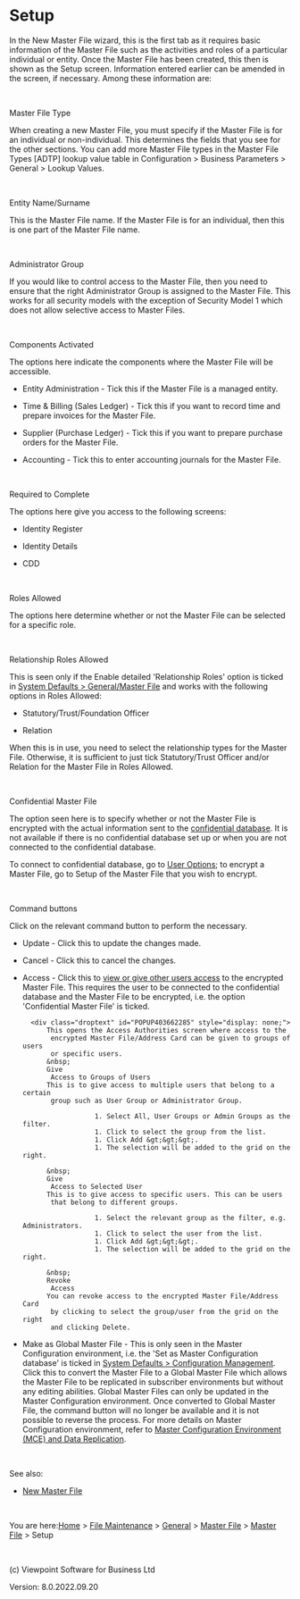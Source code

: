 




# <span class="Bold">Setup</span>
<span class="Bold">In the New Master File wizard, this is the first 
 tab as it requires basic information of the Master File such as the activities 
 and roles of a particular individual or entity. Once the Master File has 
 been created, this then is shown as the Setup screen. Information entered 
 earlier can be amended in the screen, if necessary. Among these information 
 are:</span>

&nbsp;

Master File Type

When creating a new Master File, you must specify if the Master File 
 is for an individual or non-individual. This determines the fields that 
 you see for the other sections. You can add more Master File types in 
 the Master File Types [ADTP] lookup value table in Configuration &gt; 
 Business Parameters &gt; General &gt; Lookup Values.

&nbsp;

Entity Name/Surname

This is the Master File name. If the Master File is for an individual, 
 then this is one part of the Master File name.

&nbsp;

Administrator Group

If you would like to control access to the Master File, then you need 
 to ensure that the right Administrator Group is assigned to the Master 
 File. This works for all security models with the exception of Security 
 Model 1 which does not allow selective access to Master Files.

&nbsp;

Components Activated

The options here indicate the components where the Master File will 
 be accessible.

	

- Entity Administration - Tick this if the Master File is a managed 
    	 entity.

	

- Time &amp; Billing (Sales Ledger) - Tick this if you want to 
    	 record time and prepare invoices for the Master File.

	

- Supplier (Purchase Ledger) - Tick this if you want to prepare 
    	 purchase orders for the Master File.

	

- Accounting - Tick this to enter accounting journals for the 
    	 Master File.

&nbsp;

Required to Complete

The options here give you access to the following screens:

	

- Identity Register

	

- Identity Details

	

- CDD

&nbsp;

Roles Allowed

The options here determine whether or not the Master File can be selected 
 for a specific role.

&nbsp;

Relationship Roles Allowed

This is seen only if the Enable detailed 'Relationship Roles' option 
 is ticked in [System 
 Defaults &gt; General/Master File](file:///c:/temp/0457b882-c844-4314-8878-ce1a9c2207bd/Configuration/System_Defaults_-_General_Master_File.htm) and works with the following options 
 in Roles Allowed:

	

- Statutory/Trust/Foundation Officer

	

- Relation

When this is in use, you need to select the relationship types for the 
 Master File. Otherwise, it is sufficient to just tick Statutory/Trust 
 Officer and/or Relation for the Master File in Roles Allowed.

&nbsp;

Confidential Master File

The option seen here is to specify whether or not the Master File is 
 encrypted with the actual information sent to the [confidential 
 database](file:///c:/temp/0457b882-c844-4314-8878-ce1a9c2207bd/input/Confidential_Database.htm). It is not available if there is no confidential database 
 set up or when you are not connected to the confidential database.

To connect to confidential database, go to [User 
 Options](file:///c:/temp/0457b882-c844-4314-8878-ce1a9c2207bd/input/User_Options.htm); to encrypt a Master File, go to Setup of the Master File 
 that you wish to encrypt.

&nbsp;

Command buttons

Click on the relevant command button to perform the necessary.

	

- <span class="hcp2">Update</span> - Click this 
    	 to update the changes made.

	

- <span class="hcp2">Cancel</span> - Click this 
    	 to cancel the changes.

	

- <span class="hcp2">Access</span> - Click this 
    	 to [view or 
    	 give other users access](javascript:TextPopup(this)) to the encrypted Master 
    	 File. This requires the user to be connected to the confidential database 
    	 and the Master File to be encrypted, i.e. the option 'Confidential 
    	 Master File' is ticked.
    
    	<div class="droptext" id="POPUP403662285" style="display: none;">
    		This opens the Access Authorities screen where access to the 
    		 encrypted Master File/Address Card can be given to groups of users 
    		 or specific users.
    		&nbsp;
    		Give 
    		 Access to Groups of Users
    		This is to give access to multiple users that belong to a certain 
    		 group such as User Group or Administrator Group.
    		
        			    1. Select All, User Groups or Admin Groups as the filter.
        			    1. Click to select the group from the list.
        			    1. Click Add &gt;&gt;&gt;.
        			    1. The selection will be added to the grid on the right.
        		
    		&nbsp;
    		Give 
    		 Access to Selected User
    		This is to give access to specific users. This can be users 
    		 that belong to different groups.
    		
        			    1. Select the relevant group as the filter, e.g. Administrators.
        			    1. Click to select the user from the list.
        			    1. Click Add &gt;&gt;&gt;.
        			    1. The selection will be added to the grid on the right.
        		
    		&nbsp;
    		Revoke 
    		 Access
    		You can revoke access to the encrypted Master File/Address Card 
    		 by clicking to select the group/user from the grid on the right 
    		 and clicking Delete.
     </div>

	

- <span class="hcp2">Make as Global Master File</span> 
    	 - This is only seen in the Master Configuration environment, i.e. 
    	 the 'Set as Master Configuration database' is ticked in [System 
    	 Defaults &gt; Configuration Management](file:///c:/temp/0457b882-c844-4314-8878-ce1a9c2207bd/Configuration/System_Defaults_-_Configuration_Management.htm). Click this to convert 
    	 the Master File to a Global Master File which allows the Master File 
    	 to be replicated in subscriber environments but without any editing 
    	 abilities. Global Master Files can only be updated in the Master Configuration 
    	 environment. Once converted to Global Master File, the command button 
    	 will no longer be available and it is not possible to reverse the 
    	 process. For more details on Master Configuration environment, refer 
    	 to [Master 
    	 Configuration Environment (MCE) and Data Replication](file:///c:/temp/0457b882-c844-4314-8878-ce1a9c2207bd/input/Master_Configuration_Environment_and_Data_Replication.htm).

&nbsp;

See also:

	

- [New Master File](file:///c:/temp/0457b882-c844-4314-8878-ce1a9c2207bd/input/New_Master_File.htm)


 
&nbsp;

You are here:[Home](file:///c:/temp/0457b882-c844-4314-8878-ce1a9c2207bd/input/Copyright_Notice.htm) &gt; [File Maintenance](file:///c:/temp/0457b882-c844-4314-8878-ce1a9c2207bd/input/File_Maintenance_screen.htm) &gt; [General](file:///c:/temp/0457b882-c844-4314-8878-ce1a9c2207bd/input/Overview.htm#642b3b9347ca42c9b00b820c00c373fa=1) &gt; [Master File]() &gt; [Master File]() &gt; Setup
 
&nbsp;
 
(c) Viewpoint Software for 
 Business Ltd
 
Version: 8.0.2022.09.20




